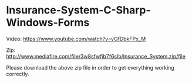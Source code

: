 # Insurance-System-C-Sharp-Windows-Forms
Video: https://www.youtube.com/watch?v=vGfDbkFPx_M

Zip: http://www.mediafire.com/file/3w8sfwfjb7f6slb/Insurance_System.zip/file

Please download the above zip file in order to get everything working correctly.
